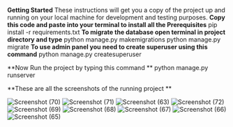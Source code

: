 **Getting Started**
These instructions will get you a copy of the project up and running on your local machine for development and testing purposes.
**Copy this code and paste into your terminal to install all the Prerequisites**
pip install -r requirements.txt
**To migrate the database open terminal in project directory and type**
python manage.py makemigrations
python manage.py migrate
**To use admin panel you need to create superuser using this command**
python manage.py createsuperuser

**Now Run the project by typing this command **
python manage.py runserver 


**These are all the screenshots of the running project **

![Screenshot (70)](https://github.com/Navneet547/Online-polling-system/assets/120315046/369794fe-a334-421b-a5ae-cb795ac26ad6)
![Screenshot (71)](https://github.com/Navneet547/Online-polling-system/assets/120315046/45533e12-4663-4866-9064-a664c64cd952)
![Screenshot (63)](https://github.com/Navneet547/Online-polling-system/assets/120315046/ff4cf787-bee0-480c-abca-b61fecadb4bb)
![Screenshot (72)](https://github.com/Navneet547/Online-polling-system/assets/120315046/954571b0-a7c3-4692-8c3b-9915bd39634a)
![Screenshot (69)](https://github.com/Navneet547/Online-polling-system/assets/120315046/8b00fb83-06c6-464a-bea4-f2c44db167cb)
![Screenshot (68)](https://github.com/Navneet547/Online-polling-system/assets/120315046/77dbfdc0-bd4f-42ac-bc09-5d0ceea6e787)
![Screenshot (67)](https://github.com/Navneet547/Online-polling-system/assets/120315046/f6b5432f-eaae-4856-ac60-7b2ca8e3744d)
![Screenshot (66)](https://github.com/Navneet547/Online-polling-system/assets/120315046/5e3c75dc-0e65-4c55-b21c-157b55ebf9e7)
![Screenshot (65)](https://github.com/Navneet547/Online-polling-system/assets/120315046/243cb9d1-a52d-4fc5-b9e0-25eb30933599)
